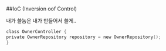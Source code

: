 # 

##IoC (Inversion oof Control)

내가 쓸놈은 내가 만들어서 쓸게..
```c
class OwnerController {
private OwnerRepository repository = new OwnerRepository();
}
```

